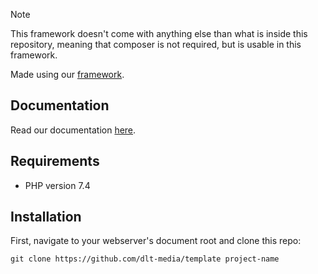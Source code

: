> [!NOTE]  
> This framework doesn't come with anything else than what is inside this repository, meaning that composer is not required, but is usable in this framework. 

Made using our [framework](https://github.com/dlt-media/framework/).

## Documentation

Read our documentation [here](https://dlt-media.github.io/docs/).

## Requirements
- PHP version 7.4

## Installation
First, navigate to your webserver's document root and clone this repo:

    git clone https://github.com/dlt-media/template project-name
